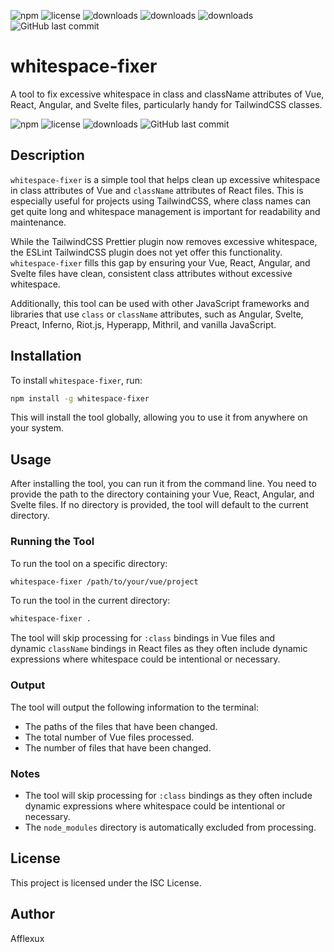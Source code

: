 ![npm](https://img.shields.io/npm/v/vue-class-whitespace-fixer)
![license](https://img.shields.io/npm/l/vue-class-whitespace-fixer)
![downloads](https://img.shields.io/npm/dt/vue-class-whitespace-fixer)
![downloads](https://img.shields.io/npm/dw/vue-class-whitespace-fixer)
![downloads](https://img.shields.io/npm/dm/vue-class-whitespace-fixer)
![GitHub last commit](https://img.shields.io/github/last-commit/afflexux/vue-class-whitespace-fixer)

# whitespace-fixer

A tool to fix excessive whitespace in class and className attributes of Vue, React, Angular, and Svelte files, particularly handy for TailwindCSS classes.

![npm](https://img.shields.io/npm/v/class-whitespace-fixer) ![license](https://img.shields.io/npm/l/class-whitespace-fixer) ![downloads](https://img.shields.io/npm/dt/class-whitespace-fixer) ![GitHub last commit](https://img.shields.io/github/last-commit/yourusername/yourrepository)

## Description

`whitespace-fixer` is a simple tool that helps clean up excessive whitespace in class attributes of Vue and `className` attributes of React files. This is especially useful for projects using TailwindCSS, where class names can get quite long and whitespace management is important for readability and maintenance.

While the TailwindCSS Prettier plugin now removes excessive whitespace, the ESLint TailwindCSS plugin does not yet offer this functionality. `whitespace-fixer` fills this gap by ensuring your Vue, React, Angular, and Svelte files have clean, consistent class attributes without excessive whitespace.

Additionally, this tool can be used with other JavaScript frameworks and libraries that use `class` or `className` attributes, such as Angular, Svelte, Preact, Inferno, Riot.js, Hyperapp, Mithril, and vanilla JavaScript.

## Installation

To install `whitespace-fixer`, run:

```bash
npm install -g whitespace-fixer

````
This will install the tool globally, allowing you to use it from anywhere on your system.

## Usage

After installing the tool, you can run it from the command line. You need to provide the path to the directory containing your Vue, React, Angular, and Svelte files. If no directory is provided, the tool will default to the current directory.

### Running the Tool

To run the tool on a specific directory:

```bash
whitespace-fixer /path/to/your/vue/project
````

To run the tool in the current directory:

```bash
whitespace-fixer .
````

The tool will skip processing for `:class` bindings in Vue files and dynamic `className` bindings in React files as they often include dynamic expressions where whitespace could be intentional or necessary.

### Output

The tool will output the following information to the terminal:

*   The paths of the files that have been changed.
*   The total number of Vue files processed.
*   The number of files that have been changed.

### Notes

*   The tool will skip processing for `:class` bindings as they often include dynamic expressions where whitespace could be intentional or necessary.
*   The `node_modules` directory is automatically excluded from processing.

## License

This project is licensed under the ISC License.

## Author

Afflexux
